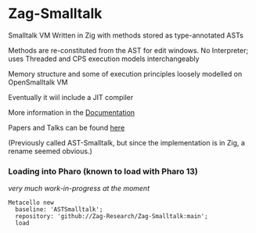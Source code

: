 # Zag-Smalltalk

Smalltalk VM Written in Zig with methods stored as type-annotated ASTs

Methods are re-constituted from the AST for edit windows. 
No Interpreter; uses Threaded and CPS execution models interchangeably 

Memory structure and some of execution principles loosely modelled on OpenSmalltalk VM <br>

Eventually it wiil include a JIT compiler

More information in the [Documentation](Documentation) 

Papers and Talks can be found [here](Documentation/papers)

(Previously called AST-Smalltalk, but since the implementation is in Zig, a rename seemed obvious.)

### Loading into Pharo (known to load with Pharo 13)
*very much work-in-progress at the moment*
```smalltalk
Metacello new
  baseline: 'ASTSmalltalk';
  repository: 'github://Zag-Research/Zag-Smalltalk:main';
  load
```
